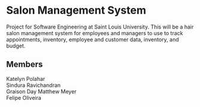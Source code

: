 Salon Management System
========
Project for Software Engineering at Saint Louis University. This will be a hair salon
management system for employees and managers to use to track appointments, inventory, 
employee and customer data, inventory, and budget. 

Members
----
Katelyn Polahar     
Sindura Ravichandran        
Graison Day
Matthew Meyer    
Felipe Oliveira       


